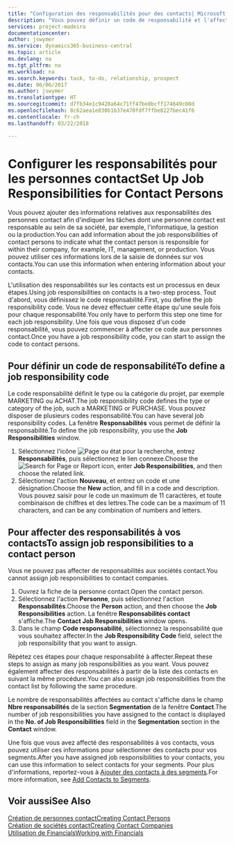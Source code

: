 ```yaml
---
title: "Configuration des responsabilités pour des contacts| Microsoft Docs"
description: "Vous pouvez définir un code de responsabilité et l'affecter à un contact pour indiquer les tâches dont votre contact est en charge dans sa société, par exemple, l'informatique ou la production."
services: project-madeira
documentationcenter: 
author: jswymer
ms.service: dynamics365-business-central
ms.topic: article
ms.devlang: na
ms.tgt_pltfrm: na
ms.workload: na
ms.search.keywords: task, to-do, relationship, prospect
ms.date: 06/06/2017
ms.author: jswymer
ms.translationtype: HT
ms.sourcegitcommit: d7fb34e1c9428a64c71ff47be8bcff174649c00d
ms.openlocfilehash: 8c62aea1e830b1b37e470fdf7ffbe8227bec41f6
ms.contentlocale: fr-ch
ms.lasthandoff: 03/22/2018

---
```

# <a name="set-up-job-responsibilities-for-contact-persons"></a><span data-ttu-id="66616-103">Configurer les responsabilités pour les personnes contact</span><span class="sxs-lookup"><span data-stu-id="66616-103">Set Up Job Responsibilities for Contact Persons</span></span>
<span data-ttu-id="66616-104">Vous pouvez ajouter des informations relatives aux responsabilités des personnes contact afin d'indiquer les tâches dont une personne contact est responsable au sein de sa société, par exemple, l'informatique, la gestion ou la production.</span><span class="sxs-lookup"><span data-stu-id="66616-104">You can add information about the job responsibilities of contact persons to indicate what the contact person is responsible for within their company, for example, IT, management, or production.</span></span> <span data-ttu-id="66616-105">Vous pouvez utiliser ces informations lors de la saisie de données sur vos contacts.</span><span class="sxs-lookup"><span data-stu-id="66616-105">You can use this information when entering information about your contacts.</span></span>

<span data-ttu-id="66616-106">L'utilisation des responsabilités sur les contacts est un processus en deux étapes.</span><span class="sxs-lookup"><span data-stu-id="66616-106">Using job responsibilities on contacts is a two-step process.</span></span> <span data-ttu-id="66616-107">Tout d'abord, vous définissez le code responsabilité.</span><span class="sxs-lookup"><span data-stu-id="66616-107">First, you define the job responsibility code.</span></span> <span data-ttu-id="66616-108">Vous ne devez effectuer cette étape qu'une seule fois pour chaque responsabilité.</span><span class="sxs-lookup"><span data-stu-id="66616-108">You only have to perform this step one time for each job responsibility.</span></span> <span data-ttu-id="66616-109">Une fois que vous disposez d'un code responsabilité, vous pouvez commencer à affecter ce code aux personnes contact.</span><span class="sxs-lookup"><span data-stu-id="66616-109">Once you have a job responsibility code, you can start to assign the code to contact persons.</span></span>

## <a name="to-define-a-job-responsibility-code"></a><span data-ttu-id="66616-110">Pour définir un code de responsabilité</span><span class="sxs-lookup"><span data-stu-id="66616-110">To define a job responsibility code</span></span>
<span data-ttu-id="66616-111">Le code responsabilité définit le type ou la catégorie du projet, par exemple MARKETING ou ACHAT.</span><span class="sxs-lookup"><span data-stu-id="66616-111">The job responsibility code defines the type or category of the job, such a MARKETING or PURCHASE.</span></span> <span data-ttu-id="66616-112">Vous pouvez disposer de plusieurs codes responsabilité.</span><span class="sxs-lookup"><span data-stu-id="66616-112">You can have several job responsibility codes.</span></span> <span data-ttu-id="66616-113">La fenêtre **Responsabilités** vous permet de définir la responsabilité.</span><span class="sxs-lookup"><span data-stu-id="66616-113">To define the job responsibility, you use the **Job Responsibilities** window.</span></span>

1. <span data-ttu-id="66616-114">Sélectionnez l'icône ![Page ou état pour la recherche](media/ui-search/search_small.png "Page ou état pour la recherche"), entrez **Responsabilités**, puis sélectionnez le lien connexe.</span><span class="sxs-lookup"><span data-stu-id="66616-114">Choose the ![Search for Page or Report](media/ui-search/search_small.png "Search for Page or Report icon") icon, enter **Job Responsibilities**, and then choose the related link.</span></span>
2. <span data-ttu-id="66616-115">Sélectionnez l'action **Nouveau**, et entrez un code et une désignation.</span><span class="sxs-lookup"><span data-stu-id="66616-115">Choose the **New** action, and fill in a code and description.</span></span> <span data-ttu-id="66616-116">Vous pouvez saisir pour le code un maximum de 11 caractères, et toute combinaison de chiffres et des lettres.</span><span class="sxs-lookup"><span data-stu-id="66616-116">The code can be a maximum of 11 characters, and can be any combination of numbers and letters.</span></span>

## <a name="to-assign-job-responsibilities-to-a-contact-person"></a><span data-ttu-id="66616-117">Pour affecter des responsabilités à vos contacts</span><span class="sxs-lookup"><span data-stu-id="66616-117">To assign job responsibilities to a contact person</span></span>
<span data-ttu-id="66616-118">Vous ne pouvez pas affecter de responsabilités aux sociétés contact.</span><span class="sxs-lookup"><span data-stu-id="66616-118">You cannot assign job responsibilities to contact companies.</span></span>

1. <span data-ttu-id="66616-119">Ouvrez la fiche de la personne contact.</span><span class="sxs-lookup"><span data-stu-id="66616-119">Open the contact person.</span></span>
2. <span data-ttu-id="66616-120">Sélectionnez l'action **Personne**, puis sélectionnez l'action **Responsabilités**.</span><span class="sxs-lookup"><span data-stu-id="66616-120">Choose the **Person** action, and then choose the **Job Responsibilities** action.</span></span> <span data-ttu-id="66616-121">La fenêtre **Responsabilités contact** s'affiche.</span><span class="sxs-lookup"><span data-stu-id="66616-121">The **Contact Job Responsibilities** window opens.</span></span>
3. <span data-ttu-id="66616-122">Dans le champ **Code responsabilité**, sélectionnez la responsabilité que vous souhaitez affecter.</span><span class="sxs-lookup"><span data-stu-id="66616-122">In the **Job Responsibility Code** field, select the job responsibility that you want to assign.</span></span>

<span data-ttu-id="66616-123">Répétez ces étapes pour chaque responsabilité à affecter.</span><span class="sxs-lookup"><span data-stu-id="66616-123">Repeat these steps to assign as many job responsibilities as you want.</span></span> <span data-ttu-id="66616-124">Vous pouvez également affecter des responsabilités à partir de la liste des contacts en suivant la même procédure.</span><span class="sxs-lookup"><span data-stu-id="66616-124">You can also assign job responsibilities from the contact list by following the same procedure.</span></span>

<span data-ttu-id="66616-125">Le nombre de responsabilités affectées au contact s'affiche dans le champ **Nbre responsabilités** de la section **Segmentation** de la fenêtre **Contact**.</span><span class="sxs-lookup"><span data-stu-id="66616-125">The number of job responsibilities you have assigned to the contact is displayed in the **No. of Job Responsibilities** field in the **Segmentation** section in the **Contact** window.</span></span>

<span data-ttu-id="66616-126">Une fois que vous avez affecté des responsabilités à vos contacts, vous pouvez utiliser ces informations pour sélectionner des contacts pour vos segments.</span><span class="sxs-lookup"><span data-stu-id="66616-126">After you have assigned job responsibilities to your contacts, you can use this information to select contacts for your segments.</span></span> <span data-ttu-id="66616-127">Pour plus d'informations, reportez-vous à [Ajouter des contacts à des segments](marketing-add-contact-segment.md).</span><span class="sxs-lookup"><span data-stu-id="66616-127">For more information, see [Add Contacts to Segments](marketing-add-contact-segment.md).</span></span>

## <a name="see-also"></a><span data-ttu-id="66616-128">Voir aussi</span><span class="sxs-lookup"><span data-stu-id="66616-128">See Also</span></span>
[<span data-ttu-id="66616-129">Création de personnes contact</span><span class="sxs-lookup"><span data-stu-id="66616-129">Creating Contact Persons</span></span>](marketing-create-contact-persons.md)  
[<span data-ttu-id="66616-130">Création de sociétés contact</span><span class="sxs-lookup"><span data-stu-id="66616-130">Creating Contact Companies</span></span>](marketing-create-contact-companies.md)  
[<span data-ttu-id="66616-131">Utilisation de Financials</span><span class="sxs-lookup"><span data-stu-id="66616-131">Working with Financials</span></span>](ui-work-product.md)

